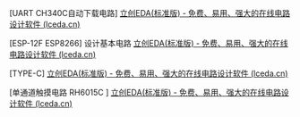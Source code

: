 [UART CH340C自动下载电路]  [立创EDA(标准版) - 免费、易用、强大的在线电路设计软件 (lceda.cn)](https://lceda.cn/editor#id=8f52c5cb3654462aacb51dbed85a23a3)

[ESP-12F ESP8266] 设计基本电路 [立创EDA(标准版) - 免费、易用、强大的在线电路设计软件 (lceda.cn)](https://lceda.cn/editor#id=8f52c5cb3654462aacb51dbed85a23a3)

[TYPE-C]  [立创EDA(标准版) - 免费、易用、强大的在线电路设计软件 (lceda.cn)](https://lceda.cn/editor#id=3de016f300fb45bda57b3fa74142225f)

[单通道触摸电路 RH6015C ]  [立创EDA(标准版) - 免费、易用、强大的在线电路设计软件 (lceda.cn)](https://lceda.cn/editor#id=6aef323fe42143d08a270d0fde878c5c)

